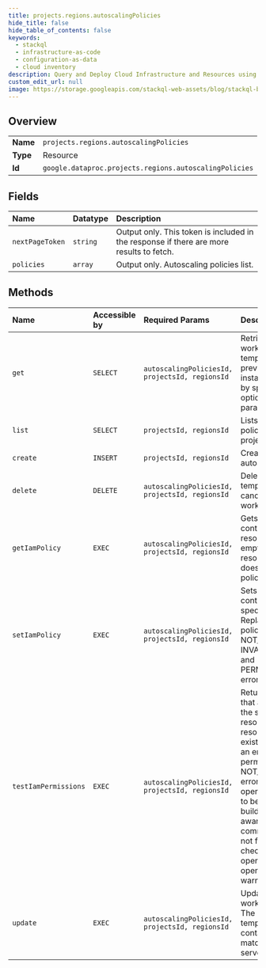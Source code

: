 ```yaml
---
title: projects.regions.autoscalingPolicies
hide_title: false
hide_table_of_contents: false
keywords:
  - stackql
  - infrastructure-as-code
  - configuration-as-data
  - cloud inventory
description: Query and Deploy Cloud Infrastructure and Resources using SQL
custom_edit_url: null
image: https://storage.googleapis.com/stackql-web-assets/blog/stackql-blog-post-featured-image.png
---
```

  
    

## Overview
<table><tbody>
<tr><td><b>Name</b></td><td><code>projects.regions.autoscalingPolicies</code></td></tr>
<tr><td><b>Type</b></td><td>Resource</td></tr>
<tr><td><b>Id</b></td><td><code>google.dataproc.projects.regions.autoscalingPolicies</code></td></tr>
</tbody></table>

## Fields
| Name | Datatype | Description |
|:-----|:---------|:------------|
| `nextPageToken` | `string` | Output only. This token is included in the response if there are more results to fetch. |
| `policies` | `array` | Output only. Autoscaling policies list. |
## Methods
| Name | Accessible by | Required Params | Description |
|:-----|:--------------|:----------------|:------------|
| `get` | `SELECT` | `autoscalingPoliciesId, projectsId, regionsId` | Retrieves the latest workflow template.Can retrieve previously instantiated template by specifying optional version parameter. |
| `list` | `SELECT` | `projectsId, regionsId` | Lists autoscaling policies in the project. |
| `create` | `INSERT` | `projectsId, regionsId` | Creates new autoscaling policy. |
| `delete` | `DELETE` | `autoscalingPoliciesId, projectsId, regionsId` | Deletes a workflow template. It does not cancel in-progress workflows. |
| `getIamPolicy` | `EXEC` | `autoscalingPoliciesId, projectsId, regionsId` | Gets the access control policy for a resource. Returns an empty policy if the resource exists and does not have a policy set. |
| `setIamPolicy` | `EXEC` | `autoscalingPoliciesId, projectsId, regionsId` | Sets the access control policy on the specified resource. Replaces any existing policy.Can return NOT_FOUND, INVALID_ARGUMENT, and PERMISSION_DENIED errors. |
| `testIamPermissions` | `EXEC` | `autoscalingPoliciesId, projectsId, regionsId` | Returns permissions that a caller has on the specified resource. If the resource does not exist, this will return an empty set of permissions, not a NOT_FOUND error.Note: This operation is designed to be used for building permission-aware UIs and command-line tools, not for authorization checking. This operation may "fail open" without warning. |
| `update` | `EXEC` | `autoscalingPoliciesId, projectsId, regionsId` | Updates (replaces) workflow template. The updated template must contain version that matches the current server version. |
